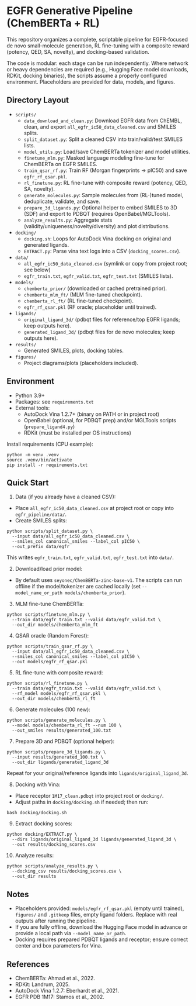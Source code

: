 # EGFR Generative Pipeline (ChemBERTa + RL)

This repository organizes a complete, scriptable pipeline for EGFR-focused de novo small-molecule generation, RL fine-tuning with a composite reward (potency, QED, SA, novelty), and docking-based validation.

The code is modular: each stage can be run independently. Where network or heavy dependencies are required (e.g., Hugging Face model downloads, RDKit, docking binaries), the scripts assume a properly configured environment. Placeholders are provided for data, models, and figures.

## Directory Layout

- `scripts/`
  - `data_download_and_clean.py`: Download EGFR data from ChEMBL, clean, and export `all_egfr_ic50_data_cleaned.csv` and SMILES splits.
  - `split_dataset.py`: Split a cleaned CSV into train/valid/test SMILES lists.
  - `model_utils.py`: Load/save ChemBERTa tokenizer and model utilities.
  - `finetune_mlm.py`: Masked language modeling fine-tune for ChemBERTa on EGFR SMILES.
  - `train_qsar_rf.py`: Train RF (Morgan fingerprints → pIC50) and save `egfr_rf_qsar.pkl`.
  - `rl_finetune.py`: RL fine-tune with composite reward (potency, QED, SA, novelty).
  - `generate_molecules.py`: Sample molecules from (RL-)tuned model, deduplicate, validate, and save.
  - `prepare_3d_ligands.py`: Optional helper to embed SMILES to 3D (SDF) and export to PDBQT (requires OpenBabel/MGLTools).
  - `analyze_results.py`: Aggregate stats (validity/uniqueness/novelty/diversity) and plot distributions.
- `docking/`
  - `docking.sh`: Loops for AutoDock Vina docking on original and generated ligands.
  - `EXTRACT.py`: Parse vina text logs into a CSV (`docking_scores.csv`).
- `data/`
  - `all_egfr_ic50_data_cleaned.csv` (symlink or copy from project root; see below)
  - `egfr_train.txt`, `egfr_valid.txt`, `egfr_test.txt` (SMILES lists).
- `models/`
  - `chemberta_prior/` (downloaded or cached pretrained prior).
  - `chemberta_mlm_ft/` (MLM fine-tuned checkpoint).
  - `chemberta_rl_ft/` (RL fine-tuned checkpoint).
  - `egfr_rf_qsar.pkl` (RF oracle; placeholder until trained).
- `ligands/`
  - `original_ligand_3d/` (pdbqt files for reference/top EGFR ligands; keep outputs here).
  - `generated_ligand_3d/` (pdbqt files for de novo molecules; keep outputs here).
- `results/`
  - Generated SMILES, plots, docking tables.
- `figures/`
  - Project diagrams/plots (placeholders included).

## Environment

- Python 3.9+
- Packages: see `requirements.txt`
- External tools:
  - AutoDock Vina 1.2.7+ (binary on PATH or in project root)
  - OpenBabel (optional, for PDBQT prep) and/or MGLTools scripts (`prepare_ligand4.py`)
  - RDKit (must be installed per OS instructions)

Install requirements (CPU example):

```
python -m venv .venv
source .venv/bin/activate
pip install -r requirements.txt
```

## Quick Start

1) Data (if you already have a cleaned CSV):
- Place `all_egfr_ic50_data_cleaned.csv` at project root or copy into `egfr_pipeline/data/`.
- Create SMILES splits:
```
python scripts/split_dataset.py \
  --input data/all_egfr_ic50_data_cleaned.csv \
  --smiles_col canonical_smiles --label_col pIC50 \
  --out_prefix data/egfr
```
This writes `egfr_train.txt`, `egfr_valid.txt`, `egfr_test.txt` into `data/`.

2) Download/load prior model:
- By default uses `seyonec/ChemBERTa-zinc-base-v1`. The scripts can run offline if the model/tokenizer are cached locally (set `--model_name_or_path models/chemberta_prior`).

3) MLM fine-tune ChemBERTa:
```
python scripts/finetune_mlm.py \
  --train data/egfr_train.txt --valid data/egfr_valid.txt \
  --out_dir models/chemberta_mlm_ft
```

4) QSAR oracle (Random Forest):
```
python scripts/train_qsar_rf.py \
  --input data/all_egfr_ic50_data_cleaned.csv \
  --smiles_col canonical_smiles --label_col pIC50 \
  --out models/egfr_rf_qsar.pkl
```

5) RL fine-tune with composite reward:
```
python scripts/rl_finetune.py \
  --train data/egfr_train.txt --valid data/egfr_valid.txt \
  --rf_model models/egfr_rf_qsar.pkl \
  --out_dir models/chemberta_rl_ft
```

6) Generate molecules (100 new):
```
python scripts/generate_molecules.py \
  --model models/chemberta_rl_ft --num 100 \
  --out_smiles results/generated_100.txt
```

7) Prepare 3D and PDBQT (optional helper):
```
python scripts/prepare_3d_ligands.py \
  --input results/generated_100.txt \
  --out_dir ligands/generated_ligand_3d
```
Repeat for your original/reference ligands into `ligands/original_ligand_3d`.

8) Docking with Vina:
- Place receptor `1M17_clean.pdbqt` into project root or `docking/`.
- Adjust paths in `docking/docking.sh` if needed; then run:
```
bash docking/docking.sh
```

9) Extract docking scores:
```
python docking/EXTRACT.py \
  --dirs ligands/original_ligand_3d ligands/generated_ligand_3d \
  --out results/docking_scores.csv
```

10) Analyze results:
```
python scripts/analyze_results.py \
  --docking_csv results/docking_scores.csv \
  --out_dir results
```

## Notes

- Placeholders provided: `models/egfr_rf_qsar.pkl` (empty until trained), `figures/` and `.gitkeep` files, empty ligand folders. Replace with real outputs after running the pipeline.
- If you are fully offline, download the Hugging Face model in advance or provide a local path via `--model_name_or_path`.
- Docking requires prepared PDBQT ligands and receptor; ensure correct center and box parameters for Vina.

## References
- ChemBERTa: Ahmad et al., 2022.
- RDKit: Landrum, 2025.
- AutoDock Vina 1.2.7: Eberhardt et al., 2021.
- EGFR PDB 1M17: Stamos et al., 2002.


